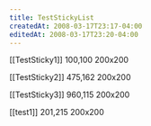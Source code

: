 ```yaml
---
title: TestStickyList
createdAt: 2008-03-17T23:17-04:00
editedAt: 2008-03-17T23:20-04:00
---
```


[[TestSticky1]] 100,100 200x200

[[TestSticky2]] 475,162 200x200

[[TestSticky3]] 960,115 200x200

[[test1]] 201,215 200x200


